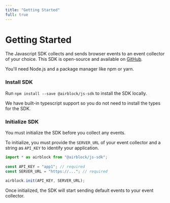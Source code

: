 ```yaml
---
title: "Getting Started"
full: true
---
```

# Getting Started

The Javascript SDK collects and sends browser events to an event collector of your choice. This SDK is open-source and available on [GitHub](https://github.com/airblockai/js-sdk).

You'll need Node.js and a package manager like npm or yarn.

### Install SDK
Run `npm install --save @airblock/js-sdk` to install the SDK locally.

We have built-in typescript support so you do not need to install the types for the SDK.

### Initialize SDK
You must initialize the SDK before you collect any events.

To initialize, you must provide the `SERVER_URL` of your event collector and a string as `API_KEY` to identify your application. 

```js
import * as airblock from "@airblock/js-sdk";
 
const API_KEY = "app1"; // required
const SERVER_URL = "https://..."; // required
 
airblock.init(API_KEY, SERVER_URL);
```

Once initialized, the SDK will start sending default events to your event collector.
